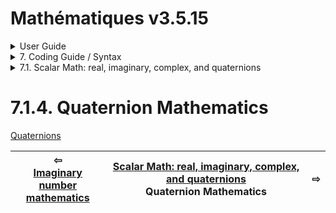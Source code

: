 # Mathématiques v3.5.15


<details>

<summary>User Guide</summary>

1. [About](../../../about/README.md)<br>
2. [License](../../../license/README.md)<br>
3. [Release Notes](../../../release-notes/README.md)<br>
4. [Installation](../../../installation/README.md)<br>
5. [Makefile / Using Mathématiques](../../../using-mathematiques/README.md)<br>
6. [Code Examples](../../../examples/README.md)<br>
7. _Coding Guide / Syntax_ <br>
8. [Benchmarks](../../../benchmarks/README.md)<br>
9. [Tests](../../../test/README.md)<br>
10. [New Feature Plans](../../../feature-schedule/README.md)<br>
11. [Developer Guide](../../../developer-guide/README.md)<br>


</details>



<details>

<summary>7. Coding Guide / Syntax</summary>


7.1. _Scalar Math: real, imaginary, complex, and quaternions_ <br>
7.2. [Display of Results](../../display/README.md)<br>
7.3. [Vectors](../../vector/README.md)<br>
7.4. [Matrices](../../matrix/README.md)<br>
7.5. [Linear Algebra](../../linear-algebra/README.md)<br>
7.6. [Tensors](../../tensor/README.md)<br>
7.7. [FILE I/O](../../file-io/README.md)<br>
7.8. [Debug Modes](../../debug/README.md)<br>


</details>



<details>

<summary>7.1. Scalar Math: real, imaginary, complex, and quaternions</summary>

7.1.1. [Real number mathematics](../real/README.md)<br>
7.1.2. [Complex number mathematics](../complex/README.md)<br>
7.1.3. [Imaginary number mathematics](../imaginary/README.md)<br>
7.1.4. _Quaternion Mathematics_ <br>


</details>



# 7.1.4. Quaternion Mathematics


[Quaternions](https://en.wikipedia.org/wiki/Quaternion)

| ⇦ <br />[Imaginary number mathematics](../imaginary/README.md)  | [Scalar Math: real, imaginary, complex, and quaternions](../README.md)<br />Quaternion Mathematics<br /><img width=1000/> | ⇨ <br />   |
| ------------ | :-------------------------------: | ------------ |

